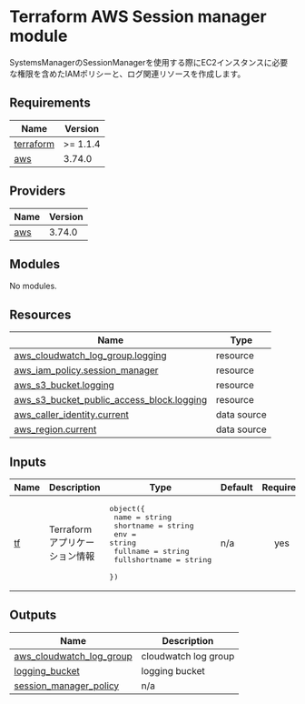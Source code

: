 <!-- BEGIN_TF_DOCS -->
# Terraform AWS Session manager module

SystemsManagerのSessionManagerを使用する際にEC2インスタンスに必要な権限を含めたIAMポリシーと、ログ関連リソースを作成します。

## Requirements

| Name | Version |
|------|---------|
| <a name="requirement_terraform"></a> [terraform](#requirement\_terraform) | >= 1.1.4 |
| <a name="requirement_aws"></a> [aws](#requirement\_aws) | 3.74.0 |

## Providers

| Name | Version |
|------|---------|
| <a name="provider_aws"></a> [aws](#provider\_aws) | 3.74.0 |

## Modules

No modules.

## Resources

| Name | Type |
|------|------|
| [aws_cloudwatch_log_group.logging](https://registry.terraform.io/providers/hashicorp/aws/3.74.0/docs/resources/cloudwatch_log_group) | resource |
| [aws_iam_policy.session_manager](https://registry.terraform.io/providers/hashicorp/aws/3.74.0/docs/resources/iam_policy) | resource |
| [aws_s3_bucket.logging](https://registry.terraform.io/providers/hashicorp/aws/3.74.0/docs/resources/s3_bucket) | resource |
| [aws_s3_bucket_public_access_block.logging](https://registry.terraform.io/providers/hashicorp/aws/3.74.0/docs/resources/s3_bucket_public_access_block) | resource |
| [aws_caller_identity.current](https://registry.terraform.io/providers/hashicorp/aws/3.74.0/docs/data-sources/caller_identity) | data source |
| [aws_region.current](https://registry.terraform.io/providers/hashicorp/aws/3.74.0/docs/data-sources/region) | data source |

## Inputs

| Name | Description | Type | Default | Required |
|------|-------------|------|---------|:--------:|
| <a name="input_tf"></a> [tf](#input\_tf) | Terraformアプリケーション情報 | <pre>object({<br>    name          = string<br>    shortname     = string<br>    env           = string<br>    fullname      = string<br>    fullshortname = string<br>  })</pre> | n/a | yes |

## Outputs

| Name | Description |
|------|-------------|
| <a name="output_aws_cloudwatch_log_group"></a> [aws\_cloudwatch\_log\_group](#output\_aws\_cloudwatch\_log\_group) | cloudwatch log group |
| <a name="output_logging_bucket"></a> [logging\_bucket](#output\_logging\_bucket) | logging bucket |
| <a name="output_session_manager_policy"></a> [session\_manager\_policy](#output\_session\_manager\_policy) | n/a |
<!-- END_TF_DOCS -->    